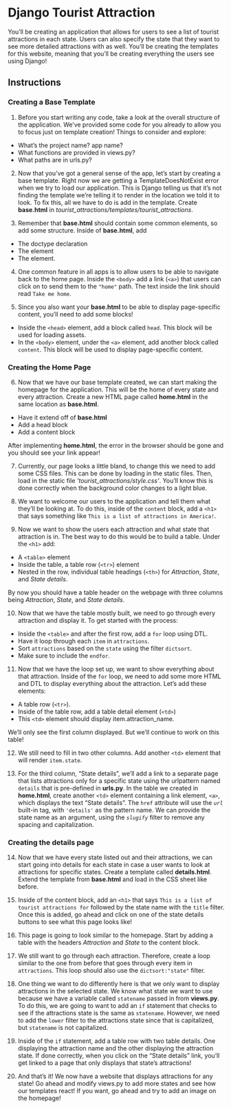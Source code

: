 # Django Tourist Attraction
You’ll be creating an application that allows for users to see a list of tourist attractions in each state. Users can also specify the state that they want to see more detailed attractions with as well. You’ll be creating the templates for this website, meaning that you’ll be creating everything the users see using Django!

## Instructions
### Creating a Base Template
1. Before you start writing any code, take a look at the overall structure of the application. We’ve provided some code for you already to allow you to focus just on template creation!
Things to consider and explore:
* What’s the project name? app name?
* What functions are provided in views.py?
* What paths are in urls.py?

2. Now that you’ve got a general sense of the app, let’s start by creating a base template. Right now we are getting a TemplateDoesNotExist error when we try to load our application. This is Django telling us that it’s not finding the template we’re telling it to render in the location we told it to look. To fix this, all we have to do is add in the template.
Create **base.html** in _tourist_attractions/templates/tourist_attractions_.

3. Remember that **base.html** should contain some common elements, so add some structure.
Inside of **base.html**, add
* The doctype declaration
* The <head> element
* The <body> element.

4. One common feature in all apps is to allow users to be able to navigate back to the home page.
Inside the `<body>` add a link (`<a>`) that users can click on to send them to the `"home"` path. The text inside the link should read `Take me home`.

5. Since you also want your **base.html** to be able to display page-specific content, you’ll need to add some blocks!
* Inside the `<head>` element, add a block called `head`. This block will be used for loading assets.
* In the `<body>` element, under the `<a>` element, add another block called `content`. This block will be used to display page-specific content.

### Creating the Home Page
6. Now that we have our base template created, we can start making the homepage for the application. This will be the home of every state and every attraction.
Create a new HTML page called **home.html** in the same location as **base.html**.
* Have it extend off of **base.html**
* Add a head block
* Add a content block

After implementing **home.html**, the error in the browser should be gone and you should see your link appear!

7. Currently, our page looks a little bland, to change this we need to add some CSS files. This can be done by loading in the static files. Then, load in the static file _'tourist_attractions/style.css'_.
You’ll know this is done correctly when the background color changes to a light blue.

8. We want to welcome our users to the application and tell them what they’ll be looking at. To do this, inside of the `content` block, add a `<h1>` that says something like `This is a list of attractions in America!`.

9. Now we want to show the users each attraction and what state that attraction is in. The best way to do this would be to build a table.
Under the `<h1>` add:
* A `<table>` element
* Inside the table, a table row (`<tr>`) element
* Nested in the row, individual table headings (`<th>`) for _Attraction_, _State_, and _State details_.

By now you should have a table header on the webpage with three columns being _Attraction_, _State_, and _State details_.

10. Now that we have the table mostly built, we need to go through every attraction and display it.
To get started with the process:
* Inside the `<table>` and after the first row, add a `for` loop using DTL.
* Have it loop through each `item` in `attractions`.
* Sort `attractions` based on the `state` using the filter `dictsort`.
* Make sure to include the `endfor`.

11. Now that we have the loop set up, we want to show everything about that attraction.
Inside of the `for` loop, we need to add some more HTML and DTL to display everything about the attraction. Let’s add these elements:
* A table row (`<tr>`).
* Inside of the table row, add a table detail element (`<td>`)
* This `<td>` element should display item.attraction_name.

We’ll only see the first column displayed. But we’ll continue to work on this table!

12. We still need to fill in two other columns.
Add another `<td>` element that will render `item.state`.

13. For the third column, “State details”, we’ll add a link to a separate page that lists attractions only for a specific state using the urlpattern named `details` that is pre-defined in **urls.py**.
In the table we created in **home.html**, create another `<td>` element containing a link element, `<a>`, which displays the text “State details”. The `href` attribute will use the _`url`_ built-in tag, with `'details'` as the pattern name. We can provide the state name as an argument, using the _`slugify`_ filter to remove any spacing and capitalization.

### Creating the details page
14. Now that we have every state listed out and their attractions, we can start going into details for each state in case a user wants to look at attractions for specific states.
Create a template called **details.html**. Extend the template from **base.html** and load in the CSS sheet like before.

15. Inside of the content block, add an `<h1>` that says `This is a list of tourist attractions for` followed by the state name with the `title` filter.
Once this is added, go ahead and click on one of the state details buttons to see what this page looks like!

16. This page is going to look similar to the homepage.
Start by adding a table with the headers _Attraction_ and _State_ to the content block.

17. We still want to go through each attraction. Therefore, create a loop similar to the one from before that goes through every item in `attractions`. This loop should also use the `dictsort:"state"` filter.

18. One thing we want to do differently here is that we only want to display attractions in the selected state. We know what state we want to use because we have a variable called `statename` passed in from **views.py**.
To do this, we are going to want to add an `if` statement that checks to see if the attractions state is the same as `statename`. However, we need to add the `lower` filter to the attractions state since that is capitalized, but `statename` is not capitalized.

19. Inside of the `if` statement, add a table row with two table details. One displaying the attraction name and the other displaying the attraction state.
If done correctly, when you click on the “State details” link, you’ll get linked to a page that only displays that state’s attractions!

20. And that’s it! We now have a website that displays attractions for any state! Go ahead and modify views.py to add more states and see how our templates react! If you want, go ahead and try to add an image on the homepage!
